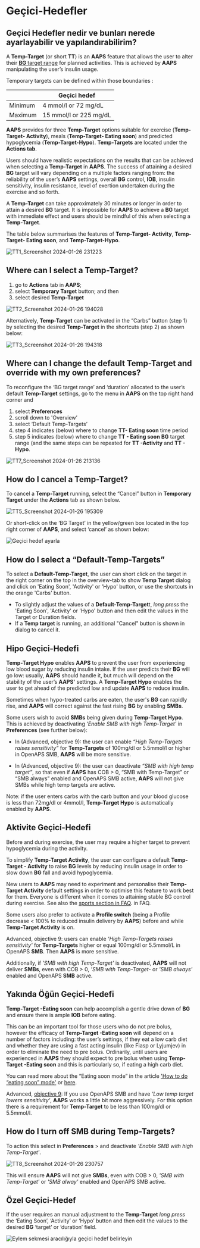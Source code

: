 # Geçici-Hedefler

## Geçici Hedefler nedir ve bunları nerede ayarlayabilir ve yapılandırabilirim?

A **Temp-Target** (or short **TT**) is an **AAPS** feature that allows the user to alter their [**BG** target range](../SettingUpAaps/YourAapsProfile.md#glucose-targets) for planned activities. This is achieved by **AAPS** manipulating the user’s insulin usage.

Temporary targets can be defined within those boundaries :

|         | Geçici hedef           |
| ------- | ---------------------- |
| Minimum | 4 mmol/l or 72 mg/dL   |
| Maximum | 15 mmol/l or 225 mg/dL |

**AAPS** provides for three **Temp-Target** options suitable for exercise (**Temp-Target- Activity**), meals (**Temp-Target- Eating soon**) and predicted hypoglycemia (**Temp-Target-Hypo**). **Temp-Targets** are located under the **Actions tab**.

Users should have realistic expectations on the results that can be achieved when selecting a **Temp-Target** in **AAPS**. The success of attaining a desired **BG** target will vary depending on a multiple factors ranging from: the reliability of the user’s **AAPS** settings, overall **BG** control, **IOB**, insulin sensitivity, insulin resistance, level of exertion undertaken during the exercise and so forth.

A **Temp-Target** can take approximately 30 minutes or longer in order to attain a desired **BG** target. It is impossible for **AAPS** to achieve a **BG** target with immediate effect and users should be mindful of this when selecting a **Temp-Target**.

The table below summarises the features of **Temp-Target- Activity**, **Temp-Target- Eating soon**, and **Temp-Target-Hypo**.

![TT1_Screenshot 2024-01-26 231223](https://github.com/openaps/AndroidAPSdocs/assets/137224335/73eeadf1-c17e-4955-afd8-f49c281331e3)

## Where can I select a Temp-Target?

1. go to **Actions** tab in **AAPS**;
2. select **Temporary Target** button; and then
3. select desired **Temp-Target**

![TT2_Screenshot 2024-01-26 194028](https://github.com/openaps/AndroidAPSdocs/assets/137224335/9b53d358-dc97-4dc5-9ffc-3d24bceea203)

Alternatively, **Temp-Target** can be activated in the “Carbs” button (step 1) by selecting the desired **Temp-Target** in the shortcuts (step 2) as shown below:

![TT3_Screenshot 2024-01-26 194318](https://github.com/openaps/AndroidAPSdocs/assets/137224335/a0627667-fb73-4791-8a1a-328eaaf1af2a)

## Where can I change the default Temp-Target and override with my own preferences?

To reconfigure the ‘BG target range’ and ‘duration’ allocated to the user’s default **Temp-Target** settings, go to the menu in **AAPS** on the top right hand corner and

1. select **Preferences** 
2. scroll down to 'Overview’ 
3. select ‘Default Temp-Targets’
4. step 4 indicates (below) where to change **TT- Eating soon** time period
5. step 5 indicates (below) where to change **TT - Eating soon** **BG** target range (and the same steps can be repeated for **TT -Activity** and **TT - Hypo**.

![TT7_Screenshot 2024-01-26 213136](https://github.com/openaps/AndroidAPSdocs/assets/137224335/82cc08af-82bf-49e2-9a66-178fc9f6aa56)

## How do I cancel a Temp-Target?

To cancel a **Temp-Target** running, select the “Cancel” button in **Temporary Target** under the **Actions** tab as shown below.

![TT5_Screenshot 2024-01-26 195309](https://github.com/openaps/AndroidAPSdocs/assets/137224335/a9299ec6-34ef-43da-a36c-4c06340878dc)

Or short-click on the ‘BG Target’ in the yellow/green box located in the top right corner of **AAPS**, and select ‘cancel’ as shown below:

![Geçici hedef ayarla](../images/TempTarget_Set2.png)

## How do I select a “Default-Temp-Targets”

To select a **Default-Temp-Target**, the user can short click on the target in the right corner on the top in the overview-tab to show **Temp Target** dialog and click on 'Eating Soon', 'Activity' or 'Hypo' button, or use the shortcuts in the orange 'Carbs' button.

- To slightly adjust the values of a **Default-Temp-Target**t, *long press* the 'Eating Soon', 'Activity' or 'Hypo' button and then edit the values in the Target or Duration fields.
- If a **Temp target** is running, an additional "Cancel" button is shown in dialog to cancel it.

## Hipo Geçici-Hedefi

**Temp-Target Hypo** enables **AAPS** to prevent the user from experiencing low blood sugar by reducing insulin intake. If the user predicts their **BG** will go low: usually, **AAPS** should handle it, but much will depend on the stability of the user’s **AAPS'** settings. A **Temp-Target Hypo** enables the user to get ahead of the predicted low and update **AAPS** to reduce insulin.

Sometimes when hypo-treated carbs are eaten, the user's **BG** can rapidly rise, and **AAPS** will correct against the fast rising **BG** by enabling **SMBs**.

Some users wish to avoid **SMBs** being given during **Temp-Target Hypo**. This is achieved by deactivating *'Enable SMB with high Temp-Target'* in **Preferences** (see further below):

- In (Advanced, objective 9): the user can enable *“High Temp-Targets raises sensitivity”* for **Temp-Targets** of 100mg/dl or 5.5mmol/l or higher in OpenAPS SMB, **AAPS** will be more sensitive.

- In (Advanced, objective 9): the user can deactivate *“SMB with high temp target”*, so that even if **AAPS** has COB > 0, “SMB with Temp-Target” or “SMB always” enabled and OpenAPS SMB active, **AAPS** will not give SMBs while high temp targets are active.

Note: if the user enters carbs with the carb button and your blood glucose is less than 72mg/dl or 4mmol/l, **Temp-Target Hypo** is automatically enabled by **AAPS**.

## Aktivite Geçici-Hedefi

Before and during exercise, the user may require a higher target to prevent hypoglycemia during the activity.

To simplify **Temp-Target Activity**, the user can configure a default **Temp-Target - Activity** to raise **BG** levels by reducing insulin usage in order to slow down **BG** fall and avoid hypoglycemia.

New users to **AAPS** may need to experiment and personalise their **Temp-Target Activity** default settings in order to optimise this feature to work best for them. Everyone is different when it comes to attaining stable BG control during exercise. See also the [sports section in FAQ](../UsefulLinks/FAQ.md#sports). in FAQ.

Some users also prefer to activate a **Profile switch** (being a Profile decrease < 100% to reduced insulin delivery by **AAPS**) before and while **Temp-Target Activity** is on.

Advanced, objective 9: users can enable *'High Temp-Targets raises sensitivity'* for **Temp-Targets** higher or equal 100mg/dl or 5.5mmol/L in OpenAPS **SMB**. Then **AAPS** is more sensitive.

Additionally, if *'SMB with high Temp-Target'* is deactivated, **AAPS** will not deliver **SMBs**, even with COB > 0, *'SMB with Temp-Target-* or *'SMB always'* enabled and OpenAPS **SMB** active.

## Yakında Öğün Geçici-Hedefi

**Temp-Target -Eating soon** can help accomplish a gentle drive down of **BG** and ensure there is ample **IOB** before eating.

This can be an important tool for those users who do not pre bolus, however the efficacy of **Temp-Target -Eating soon** will depend on a number of factors including: the user’s settings, if they eat a low carb diet and whether they are using a fast acting insulin (like Fiasp or Lyjumjev) in order to eliminate the need to pre bolus. Ordinarily, until users are experienced in **AAPS** they should expect to pre bolus when using **Temp-Target -Eating soon** and this is particularly so, if eating a high carb diet.

You can read more about the “Eating soon mode” in the article ['How to do “eating soon” mode'](https://diyps.org/2015/03/26/how-to-do-eating-soon-mode-diyps-lessons-learned/) or [here](https://diyps.org/tag/eating-soon-mode/).

Advanced, [objective 9](../SettingUpAaps/CompletingTheObjectives.md#objective-9-enabling-additional-oref1-features-for-daytime-use-such-as-super-micro-bolus-smb): If you use OpenAPS SMB and have *'Low temp target lowers sensitivity'*, **AAPS** works a little bit more aggressively. For this option there is a requirement for **Temp-Target** to be less than 100mg/dl or 5.5mmol/l.

## How do I turn off SMB during Temp-Targets?

To action this select in **Preferences** > and deactivate *'Enable SMB with high Temp-Target'*.

![TT8_Screenshot 2024-01-26 230757](https://github.com/openaps/AndroidAPSdocs/assets/137224335/4471540e-fe2a-4ade-8f99-18ca0372da52)

This will ensure **AAPS** will not give **SMBs**, even with COB > 0, *'SMB with Temp-Target'* or *'SMB alway'* enabled and OpenAPS SMB active.

## Özel Geçici-Hedef

If the user requires an manual adjustment to the **Temp-Target** *long press* the ‘Eating Soon’, ‘Activity’ or ‘Hypo’ button and then edit the values to the desired **BG** ‘target’ or ‘duration’ field.

![Eylem sekmesi aracılığıyla geçici hedef belirleyin](../images/TempTarget_ActionTab.png)